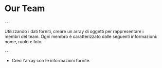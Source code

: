 # Our Team #

--

Utilizzando i dati forniti, creare un array di oggetti per rappresentare i membri del team.
Ogni membro è caratterizzato dalle seguenti informazioni: nome, ruolo e foto.

--

- Creo l'array con le informazioni fornite.

